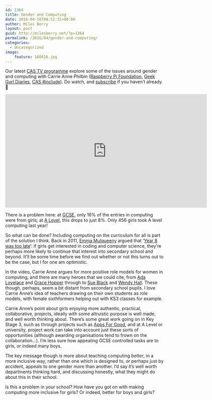 ```yaml
---
id: 1364
title: Gender and Computing
date: 2016-04-16T08:52:31+00:00
author: Miles Berry
layout: post
guid: http://milesberry.net/?p=1364
permalink: /2016/04/gender-and-computing/
categories:
  - Uncategorized
image:
    feature: 160416.jpg
---
```

<p class="p1">
  <span class="s1">Our latest <a href="https://www.youtube.com/watch?v=zlYOJSlM0Ac&list=PLfZL5AW0loWk3vFyY7ge3EFHV553YU208"><span class="s2">CAS TV programme</span></a> explore some of the issues around gender and computing with Carrie Anne Philbin (<a href="https://www.raspberrypi.org/"><span class="s2">Raspberry Pi Foundation</span></a>, <a href="https://www.youtube.com/channel/UCxrp2coE9wRrnlOO3V3UmdQ"><span class="s2">Geek Gurl Diaries</span></a>, <a href="http://casinclude.org.uk/"><span class="s2">CAS #include</span></a>). Do watch, and <a href="https://www.youtube.com/channel/UCGsFzBpGCUiWwRZdnpnaS3A?sub_confirmation=1"><span class="s2">subscribe</span></a> if you haven’t already 🙂</span>
</p>
<iframe width="640" height="360" src="https://www.youtube.com/embed/zlYOJSlM0Ac" frameborder="0" allowfullscreen></iframe>

<p class="p1">
</p>

<p class="p1">
  <span class="s1">There is a problem here: at <a href="http://www.jcq.org.uk/examination-results/gcses/2015/gcse-and-entry-level-certificate-results-summer-2015"><span class="s2">GCSE</span></a>, only 16% of the entries in computing were from girls; at <a href="http://www.jcq.org.uk/examination-results/a-levels/2015/a-as-and-aea-results-summer-2015"><span class="s2">A Level</span></a>, this drops to just 8%. Only 456 girls took A level computing last year!</span>
</p>

<p class="p1">
  <span class="s1">So what can be done? Including computing on the curriculum for all is part of the solution I think. Back in 2011, <a href="http://www.emmamulqueeny.com/"><span class="s2">Emma Mulqueeny</span></a> argued that ‘<a href="https://mulqueeny.wordpress.com/2011/08/10/year-8-is-too-late/"><span class="s2">Year 8 was too late</span></a>’: if girls get interested in coding and computer science, they’re perhaps more likely to continue that interest into secondary school and beyond. It’ll be some time before we find out whether or not this turns out to be the case, but I for one am optimistic.</span>
</p>

<p class="p1">
  <span class="s1">In the video, Carrie Anne argues for more positive role models for women in computing, and there are many heroes that we could cite, from <a href="https://en.wikipedia.org/wiki/Ada_Lovelace"><span class="s2">Ada Lovelace</span></a> and <a href="https://en.wikipedia.org/wiki/Grace_Hopper"><span class="s2">Grace Hopper</span></a> through to <a href="https://blackse.wordpress.com/"><span class="s2">Sue Black</span></a> and <a href="http://www.ecs.soton.ac.uk/~wh"><span class="s2">Wendy Hall</span></a>. These though, perhaps, seem a bit distant from secondary school pupils. I love Carrie Anne’s idea of teachers drawing on their own students as role models, with female sixthformers helping out with KS3 classes for example.</span>
</p>

<p class="p1">
  <span class="s1">Carrie Anne’s point about girls enjoying more authentic, practical, collaborative, projects, ideally with some altruistic purpose is well made, and well worth thinking about. There’s some great work going on in Key Stage 3, such as through projects such as <a href="http://www.appsforgood.org/"><span class="s2">Apps For Good</span></a>, and at A Level or university, project work can take into account just these sorts of opportunities (although awarding organisations tend to frown on the collaboration…). I’m less sure how appealing GCSE controlled tasks are to girls, or indeed many boys.</span>
</p>

<p class="p1">
  <span class="s1">The key message though is more about teaching computing <i>better</i>, in a more inclusive way, rather than one which is designed to, or perhaps just by accident, appeals to one gender more than another. I’d say it’s well worth departments thinking hard, and discussing honestly, what they might do about this in their school.</span>
</p>

<p class="p1">
  <span class="s1">Is this a problem in your school? How have you got on with making computing more inclusive for girls? Or indeed, better for boys and girls?</span>
</p>
